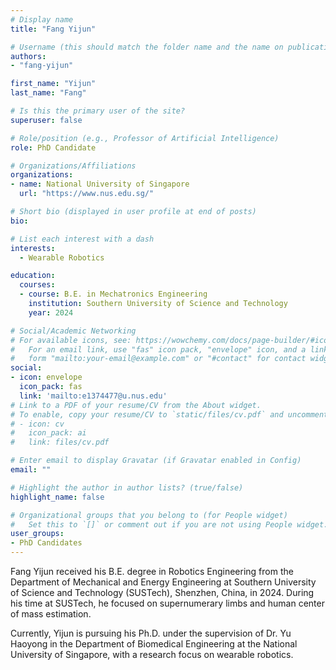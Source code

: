 ```yaml
---
# Display name
title: "Fang Yijun"

# Username (this should match the folder name and the name on publications)
authors:
- "fang-yijun"

first_name: "Yijun"
last_name: "Fang"

# Is this the primary user of the site?
superuser: false

# Role/position (e.g., Professor of Artificial Intelligence)
role: PhD Candidate

# Organizations/Affiliations
organizations:
- name: National University of Singapore
  url: "https://www.nus.edu.sg/"

# Short bio (displayed in user profile at end of posts)
bio: 

# List each interest with a dash
interests:
  - Wearable Robotics

education:
  courses:
  - course: B.E. in Mechatronics Engineering
    institution: Southern University of Science and Technology
    year: 2024

# Social/Academic Networking
# For available icons, see: https://wowchemy.com/docs/page-builder/#icons
#   For an email link, use "fas" icon pack, "envelope" icon, and a link in the
#   form "mailto:your-email@example.com" or "#contact" for contact widget.
social:
- icon: envelope
  icon_pack: fas
  link: 'mailto:e1374477@u.nus.edu'
# Link to a PDF of your resume/CV from the About widget.
# To enable, copy your resume/CV to `static/files/cv.pdf` and uncomment the lines below.
# - icon: cv
#   icon_pack: ai
#   link: files/cv.pdf

# Enter email to display Gravatar (if Gravatar enabled in Config)
email: ""

# Highlight the author in author lists? (true/false)
highlight_name: false

# Organizational groups that you belong to (for People widget)
#   Set this to `[]` or comment out if you are not using People widget.
user_groups:
- PhD Candidates
---
```


Fang Yijun received his B.E. degree in Robotics Engineering from the Department of Mechanical and Energy Engineering at Southern University of Science and Technology (SUSTech), Shenzhen, China, in 2024. During his time at SUSTech, he focused on supernumerary limbs and human center of mass estimation. 

Currently, Yijun is pursuing his Ph.D. under the supervision of Dr. Yu Haoyong in the Department of Biomedical Engineering at the National University of Singapore, with a research focus on wearable robotics.
